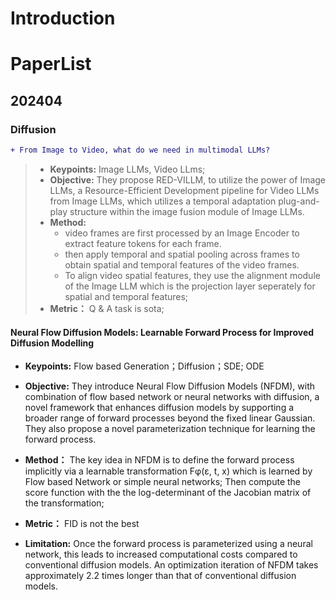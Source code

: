 # Introduction



# PaperList

## 202404

### Diffusion

```diff
+ From Image to Video, what do we need in multimodal LLMs?
```
> - **Keypoints:** Image LLMs, Video LLms; 
> - **Objective:** They propose RED-VILLM, to utilize the power of Image LLMs, a Resource-Efficient Development pipeline for Video LLMs from Image LLMs, which utilizes a temporal adaptation plug-and-play structure within the image fusion module of Image LLMs. 
> - **Method:** 
>    - video frames are first processed by an Image Encoder to extract feature tokens for each frame.
>    - then apply temporal and spatial pooling across frames to obtain spatial and temporal features of the video frames. 
>    - To align video spatial features, they use the alignment module of the Image LLM which is the projection layer seperately for spatial and temporal features;
> - **Metric：** Q & A task is sota;

#### Neural Flow Diffusion Models: Learnable Forward Process for Improved Diffusion Modelling 

- **Keypoints:** Flow based Generation；Diffusion；SDE; ODE 

- **Objective:** They introduce Neural Flow Diffusion Models (NFDM), with combination of flow based network or neural networks with diffusion, a novel framework that enhances diffusion models by supporting a broader range of forward processes beyond the fixed linear Gaussian. They also propose a novel parameterization technique for learning the forward process.

- **Method：** The key idea in NFDM is to define the forward process implicitly via a learnable transformation Fφ(ε, t, x) which is learned by Flow based Network or simple neural networks; Then compute the score function with the the log-determinant of the Jacobian matrix of the transformation;

- **Metric：** FID is not the best

- **Limitation:** Once the forward process is parameterized using a neural network, this leads to increased computational costs compared to conventional diffusion models. An optimization iteration of NFDM takes approximately 2.2 times longer than that of conventional diffusion models.
